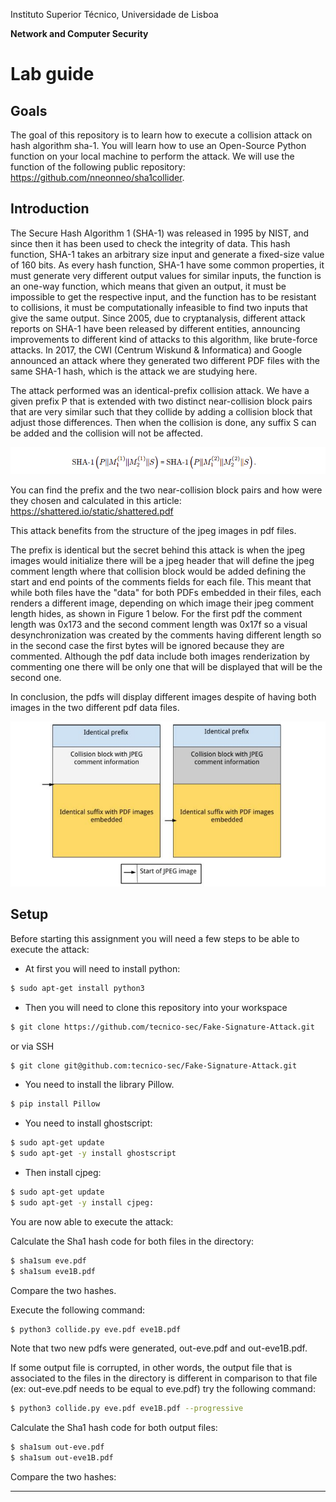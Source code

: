 Instituto Superior Técnico, Universidade de Lisboa

**Network and Computer Security**

# Lab guide

## Goals

The goal of this repository is to learn how to execute a collision attack on hash algorithm sha-1.
You will learn how to use an Open-Source Python function on your local machine to perform the attack.
We will use the function of the following public repository:  
https://github.com/nneonneo/sha1collider.

## Introduction

The Secure Hash Algorithm 1 (SHA-1) was released in 1995 by NIST, and since then it has been used to check the integrity of data.
This hash function, SHA-1 takes an arbitrary size input and generate a fixed-size value of 160 bits.
As every hash function, SHA-1 have some common properties, it must generate very different output values for similar inputs, the function is an one-way function, which means that given an output, it must be impossible to get the respective input, and the function has to be resistant to collisions, it must be computationally infeasible to find two inputs that give the same output.
Since 2005, due to cryptanalysis, different attack reports on SHA-1 have been released by different entities, announcing improvements to different kind of attacks to this algorithm, like brute-force attacks.
In 2017, the CWI (Centrum Wiskund & Informatica) and Google announced an attack where they generated two different PDF files with the same SHA-1 hash, which is the attack we are studying here.

The attack performed was an identical-prefix collision attack.
We have a given prefix P that is extended with two distinct near-collision block pairs that are very similar such that they collide by adding a collision block that adjust those differences.
Then when the collision is done, any suffix S can be added and the collision will not be affected.

<img src="theory.png" alt="theory" width="800"/>

You can find the prefix and the two near-collision block pairs and how were they chosen and calculated in this article: https://shattered.io/static/shattered.pdf

This attack benefits from the structure of the jpeg images in pdf files.

The prefix is identical but the secret behind this attack is when the jpeg images would initialize there will be a jpeg header that will define the jpeg comment length where that collision block would be added defining the start and end points of the comments fields for each file. This meant that while both files have the "data" for both PDFs embedded in their files, each renders a different image, depending on which image their jpeg comment length hides, as shown in Figure 1 below.
For the first pdf the comment length was 0x173 and the second comment length was 0x17f so a visual desynchronization was created by the comments having different length so in the second case the first bytes will be ignored because they are commented. Although the pdf data include both images renderization by commenting one there will be only one that will be displayed that will be the second one.

In conclusion, the pdfs will display different images despite of having both images in the two different pdf data files.

<img src="CollisionExplanation.png" alt="Collision Explanation" width="700"/>

## Setup
Before starting this assignment you will need a few steps to be able to execute the attack:

- At first you will need to install python:

```bash
$ sudo apt-get install python3
```

- Then you will need to clone this repository into your workspace

```bash
$ git clone https://github.com/tecnico-sec/Fake-Signature-Attack.git
```
or via SSH

```bash
$ git clone git@github.com:tecnico-sec/Fake-Signature-Attack.git
```

- You need to install the library Pillow.

```bash
$ pip install Pillow
```

- You need to install ghostscript:

```bash
$ sudo apt-get update
$ sudo apt-get -y install ghostscript
```

- Then install cjpeg:

```bash
$ sudo apt-get update
$ sudo apt-get -y install cjpeg:
```

You are now able to execute the attack:

Calculate the Sha1 hash code for both files in the directory:

 ```bash
$ sha1sum eve.pdf
$ sha1sum eve1B.pdf
```

Compare the two hashes.

<!-- They are different -->

Execute the following command:

```bash
$ python3 collide.py eve.pdf eve1B.pdf
```

Note that two new pdfs were generated, out-eve.pdf and out-eve1B.pdf.

If some output file is corrupted, in other words, the output file that is associated to the files in the directory is different in comparison to that file (ex: out-eve.pdf needs to be equal to eve.pdf) try the following command:

```bash
$ python3 collide.py eve.pdf eve1B.pdf --progressive
```

Calculate the Sha1 hash code for both output files:

```bash
$ sha1sum out-eve.pdf
$ sha1sum out-eve1B.pdf
```

Compare the two hashes:

<!-- They are the same -->

----
